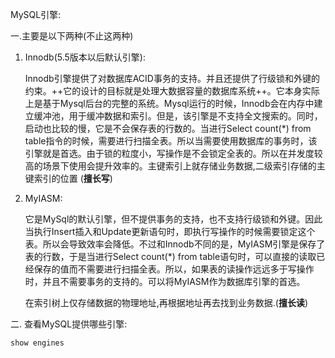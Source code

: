 MySQL引擎:   

一.主要是以下两种(不止这两种)

1. Innodb(5.5版本以后默认引擎):   

   Innodb引擎提供了对数据库ACID事务的支持。并且还提供了行级锁和外键的约束。++它的设计的目标就是处理大数据容量的数据库系统++。它本身实际上是基于Mysql后台的完整的系统。Mysql运行的时候，Innodb会在内存中建立缓冲池，用于缓冲数据和索引。但是，该引擎是不支持全文搜索的。同时，启动也比较的慢，它是不会保存表的行数的。当进行Select count(*) from table指令的时候，需要进行扫描全表。所以当需要使用数据库的事务时，该引擎就是首选。由于锁的粒度小，写操作是不会锁定全表的。所以在并发度较高的场景下使用会提升效率的。主键索引上就存储业务数据,二级索引存储的主键索引的位置 (**擅长写**)

2. MyIASM:   
   
    它是MySql的默认引擎，但不提供事务的支持，也不支持行级锁和外键。因此当执行Insert插入和Update更新语句时，即执行写操作的时候需要锁定这个表。所以会导致效率会降低。不过和Innodb不同的是，MyIASM引擎是保存了表的行数，于是当进行Select count(*) from table语句时，可以直接的读取已经保存的值而不需要进行扫描全表。所以，如果表的读操作远远多于写操作时，并且不需要事务的支持的。可以将MyIASM作为数据库引擎的首选。
    
    在索引树上仅存储数据的物理地址,再根据地址再去找到业务数据.(**擅长读**)

二. 查看MySQL提供哪些引擎:

```
show engines
```

